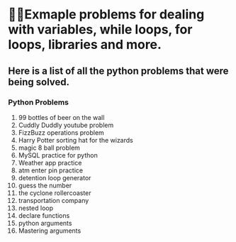 # 👨‍💻Exmaple problems for dealing with variables, while loops, for loops, libraries and more. 

## Here is a list of all the python problems that were being solved. 
### Python Problems
1. 99 bottles of beer on the wall
2. Cuddly Duddly youtube problem
3. FizzBuzz operations problem
4. Harry Potter sorting hat for the wizards
5. magic 8 ball problem
6. MySQL practice for python
7. Weather app practice
8. atm enter pin practice
9. detention loop generator
10. guess the number
11. the cyclone rollercoaster
12. transportation company
13. nested loop
14. declare functions
15. python arguments
16. Mastering arguments
